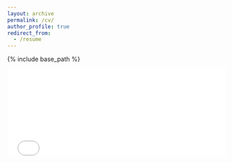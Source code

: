 ```yaml
---
layout: archive
permalink: /cv/
author_profile: true
redirect_from:
  - /resume
---
```


{% include base_path %}

<embed src="/files/CV (9).pdf" type="application/pdf" width="100%" height="200px" />
